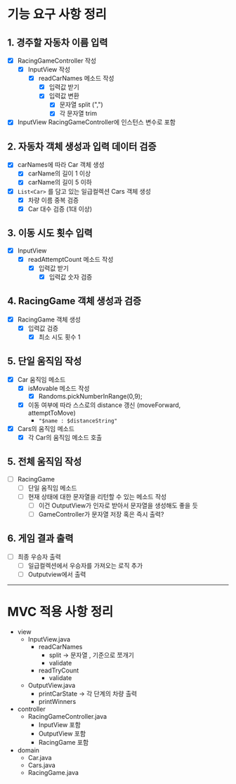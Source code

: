# 기능 요구 사항 정리
## 1. 경주할 자동차 이름 입력
- [x] RacingGameController 작성
  - [x] InputView 작성
    - [x] readCarNames 메소드 작성
      - [x] 입력값 받기
      - [x] 입력값 변환
        - [x] 문자열 split (",")
        - [x] 각 문자열 trim
- [x] InputView RacingGameController에 인스턴스 변수로 포함
## 2. 자동차 객체 생성과 입력 데이터 검증
- [x] carNames에 따라 Car 객체 생성
  - [x] carName의 길이 1 이상
  - [x] carName의 길이 5 이하
- [x] `List<Car>` 를 담고 있는 일급컬렉션 Cars 객체 생성
  - [x] 차량 이름 중복 검증
  - [x] Car 대수 검증 (1대 이상)
## 3. 이동 시도 횟수 입력
- [x] InputView
  - [x] readAttemptCount 메소드 작성
    - [x] 입력값 받기
      - [x] 입력값 숫자 검증
## 4. RacingGame 객체 생성과 검증
- [x] RacingGame 객체 생성
  - [x] 입력값 검증
    - [x] 최소 시도 횟수 1
## 5. 단일 움직임 작성
- [x] Car 움직임 메소드
  - [x] isMovable 메소드 작성
    - [x] Randoms.pickNumberInRange(0,9);
  - [x] 이동 여부에 따라 스스로의 distance 갱신 (moveForward, attemptToMove)
    - `"$name : $distanceString"`
- [x] Cars의 움직임 메소드
  - [x] 각 Car의 움직임 메소드 호출
## 5. 전체 움직임 작성
- [ ] RacingGame
  - [ ] 단일 움직임 메소드
  - [ ] 현재 상태에 대한 문자열을 리턴할 수 있는 메소드 작성
    - [ ] 이건 OutputView가 인자로 받아서 문자열을 생성해도 좋을 듯
    - [ ] GameController가 문자열 저장 혹은 즉시 출력?
## 6. 게임 결과 출력
- [ ] 최종 우승자 출력
  - [ ] 일급컬렉션에서 우승자를 가져오는 로직 추가
  - [ ] Outputview에서 출력

---  
# MVC 적용 사항 정리
- view
  - InputView.java
    - readCarNames
      - split -> 문자열 , 기준으로 쪼개기
      - validate
    - readTryCount
      - validate
  - OutputView.java
    - printCarState -> 각 단계의 차량 출력
    - printWinners
- controller
  - RacingGameController.java
    - InputView 포함
    - OutputView 포함
    - RacingGame 포함
- domain
  - Car.java
  - Cars.java
  - RacingGame.java